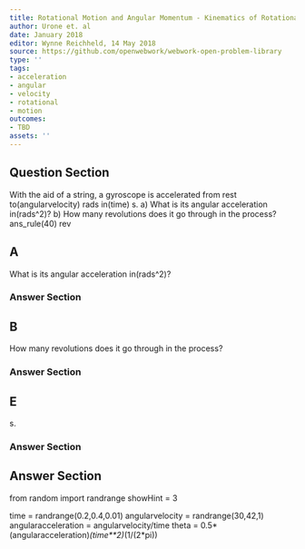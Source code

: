 ```yaml
---
title: Rotational Motion and Angular Momentum - Kinematics of Rotational Motion
author: Urone et. al
date: January 2018
editor: Wynne Reichheld, 14 May 2018
source: https://github.com/openwebwork/webwork-open-problem-library
type: ''
tags:
- acceleration
- angular
- velocity
- rotational
- motion
outcomes:
- TBD
assets: ''
---
```


## Question Section 

With the aid of a string, a gyroscope is accelerated from rest to(angularvelocity) rads in(time) s. 
a) What is its angular acceleration in(rads^2)? 
b) How many revolutions does it go through in the process?
ans_rule(40) rev

## A
What is its angular acceleration in(rads^2)? 
### Answer Section
## B
How many revolutions does it go through in the process?
### Answer Section
## E
s. 
### Answer Section


## Answer Section

from random import randrange
showHint = 3

time = randrange(0.2,0.4,0.01)
angularvelocity = randrange(30,42,1)
angularacceleration = angularvelocity/time
theta = 0.5*(angularacceleration)*(time**2)*(1/(2*pi))